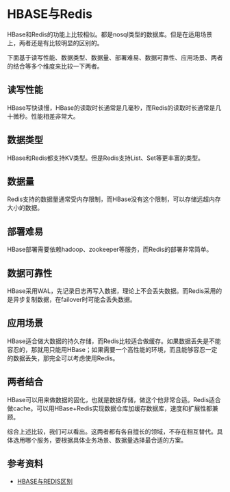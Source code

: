 # HBASE与Redis

HBase和Redis的功能上比较相似。都是nosql类型的数据库。但是在适用场景上，两者还是有比较明显的区别的。

下面基于读写性能、数据类型、数据量、部署难易、数据可靠性、应用场景、两者的结合等多个维度来比较一下两者。

## 读写性能

HBase写快读慢，HBase的读取时长通常是几毫秒，而Redis的读取时长通常是几十微秒。性能相差非常大。

## 数据类型

HBase和Redis都支持KV类型。但是Redis支持List、Set等更丰富的类型。

## 数据量

Redis支持的数据量通常受内存限制，而HBase没有这个限制，可以存储远超内存大小的数据。

## 部署难易

HBase部署需要依赖hadoop、zookeeper等服务，而Redis的部署非常简单。

## 数据可靠性

HBase采用WAL，先记录日志再写入数据，理论上不会丢失数据。而Redis采用的是异步复制数据，在failover时可能会丢失数据。

## 应用场景

HBase适合做大数据的持久存储，而Redis比较适合做缓存。如果数据丢失是不能容忍的，那就用只能用HBase；如果需要一个高性能的环境，而且能够容忍一定的数据丢失，那完全可以考虑使用Redis。

## 两者结合

HBase可以用来做数据的固化，也就是数据存储，做这个他非常合适。Redis适合做cache。可以用HBase+Redis实现数据仓库加缓存数据库，速度和扩展性都兼顾。

综合上述比较，我们可以看出。这两者都有各自擅长的领域，不存在相互替代。具体选用哪个服务，要根据具体业务场景、数据量选择最合适的方案。

## 参考资料

- [HBASE与REDIS区别](https://blog.csdn.net/Listron/article/details/100918054)